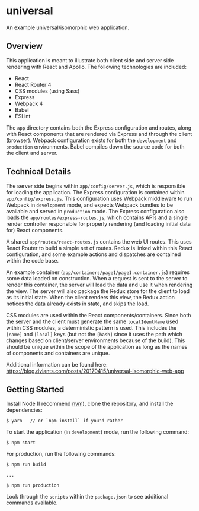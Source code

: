 # universal #

An example universal/isomorphic web application.

## Overview ##

This application is meant to illustrate both client side and server side rendering with React and Apollo. The following technologies are included:

- React
- React Router 4
- CSS modules (using Sass)
- Express
- Webpack 4
- Babel
- ESLint

The `app` directory contains both the Express configuration and routes, along with React components that are rendered via Express and through the client (browser). Webpack configuration exists for both the `development` and `production` environments. Babel compiles down the source code for both the client and server.

## Technical Details ##

The server side begins within `app/config/server.js`, which is responsible for loading the application. The Express configuration is contained within `app/config/express.js`. This configuration uses Webpack middleware to run Webpack in `development` mode, and expects Webpack bundles to be available and served in `production` mode. The Express configuration also loads the `app/routes/express-routes.js`, which contains APIs and a single render controller responsible for properly rendering (and loading initial data for) React components.

A shared `app/routes/react-routes.js` contains the web UI routes. This uses React Router to build a simple set of routes. Redux is linked within this React configuration, and some example actions and dispatches are contained within the code base.

An example container (`app/containers/page1/page1.container.js`) requires some data loaded on construction. When a request is sent to the server to render this container, the server will load the data and use it when rendering the view. The server will also package the Redux store for the client to load as its initial state. When the client renders this view, the Redux action notices the data already exists in state, and skips the load.

CSS modules are used within the React components/containers. Since both the server and the client must generate the same `localIdentName` used within CSS modules, a deterministic pattern is used. This includes the `[name]` and `[local]` keys (but not the `[hash]` since it uses the path which changes based on client/server environments because of the build). This should be unique within the scope of the application as long as the names of components and containers are unique.

Additional information can be found here:<br />
https://blog.dylants.com/posts/20170415/universal-isomorphic-web-app

## Getting Started ##

Install Node (I recommend [nvm](https://github.com/creationix/nvm)), clone the repository, and install the dependencies:

```
$ yarn   // or `npm install` if you'd rather
```

To start the application (in `development`) mode, run the following command:

```
$ npm start
```

For production, run the following commands:

```
$ npm run build

...

$ npm run production
```

Look through the `scripts` within the `package.json` to see additional commands available.
